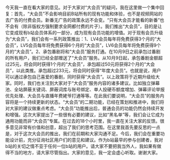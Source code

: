 今天我一直在看大家的意见。对于大家对“大会员”的疑问，我在这里做一个集中回复：首先，“大会员”不会影响目前B站所有的现有功能和体验，也不是视频网站的去广告的付费会员。新番无广告的政策永远不会变。“只有大会员才能看的新番”也不会有（除非版权方强制要求全网都付费的片子）。我们推出“大会员”，目的是让它变成现有b站会员体系的一部分，成为现有会员功能的增值。对于现有会员升级为“大会员”，我们会有一系列政策推出：1、LV4会员每年将免费获得3个月的“大会员”，LV5会员每年将免费获得6个月的“大会员”，LV6会员每年将免费获得9个月的“大会员”。2、承包番剧将和“大会员”服务打通。在10月9日之前承包过番剧的所有用户，我们已经全部赠送了“大会员”服务。从10月9日起，承包番剧金额超过25元，将会同时获得1个月的“大会员”，承包超过50元将获得2个月的“大会员”，以此类推。承包超过233元，将会同时获得“年度大会员”。也就是说，用户可以通过承包自己喜爱的番剧，同时获得“大会员”。以上政策将于近期升级给大家。同时，我们也关注到大家对于“大会员”服务内容的诸多建议。比如独立弹幕池、全站屏蔽关键词、屏蔽词库与账号绑定、单人投硬币额度增加、弹幕评论举报优先处理、大会员与直播年费姥爷打通等等。在此我们要说明，“大会员”的服务内容将是一个持续更新的状态。“大会员”的二期功能，已经在策划和推进中，我们将对大家的建议做重点考虑。“大会员”功能推出后，普通会员的功能仍然会持续开发和增强。这次大家提出了一些很有必要的建议，比如“黑名单”等，我们会让它成为通用功能而非“大会员”专属。在过去的18个小时里，我一直在关注大家的反馈。很多意见非常有价值和创意，超出了我们的思考范围。在这里我首先要反思的一点是，对于这次大会员的推出，我们在前期和大家沟通不足。今后，我们会在重要功能设计前，充分征询社区用户们的意见和建议。作为b站最早的参与创建者，我对b站的关切之情不亚于任何一位b站的用户。请大家不要把我当外人，我如果有做得不当的地方，请大家尽管指出。大家的意见，我一定会虚心听取。谢谢大家。
